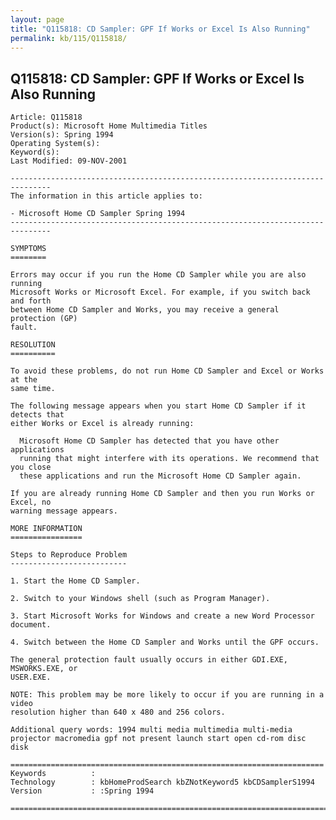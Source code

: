 ```yaml
---
layout: page
title: "Q115818: CD Sampler: GPF If Works or Excel Is Also Running"
permalink: kb/115/Q115818/
---
```


## Q115818: CD Sampler: GPF If Works or Excel Is Also Running

	Article: Q115818
	Product(s): Microsoft Home Multimedia Titles
	Version(s): Spring 1994
	Operating System(s): 
	Keyword(s): 
	Last Modified: 09-NOV-2001
	
	-------------------------------------------------------------------------------
	The information in this article applies to:
	
	- Microsoft Home CD Sampler Spring 1994 
	-------------------------------------------------------------------------------
	
	SYMPTOMS
	========
	
	Errors may occur if you run the Home CD Sampler while you are also running
	Microsoft Works or Microsoft Excel. For example, if you switch back and forth
	between Home CD Sampler and Works, you may receive a general protection (GP)
	fault.
	
	RESOLUTION
	==========
	
	To avoid these problems, do not run Home CD Sampler and Excel or Works at the
	same time.
	
	The following message appears when you start Home CD Sampler if it detects that
	either Works or Excel is already running:
	
	  Microsoft Home CD Sampler has detected that you have other applications
	  running that might interfere with its operations. We recommend that you close
	  these applications and run the Microsoft Home CD Sampler again.
	
	If you are already running Home CD Sampler and then you run Works or Excel, no
	warning message appears.
	
	MORE INFORMATION
	================
	
	Steps to Reproduce Problem
	--------------------------
	
	1. Start the Home CD Sampler.
	
	2. Switch to your Windows shell (such as Program Manager).
	
	3. Start Microsoft Works for Windows and create a new Word Processor document.
	
	4. Switch between the Home CD Sampler and Works until the GPF occurs.
	
	The general protection fault usually occurs in either GDI.EXE, MSWORKS.EXE, or
	USER.EXE.
	
	NOTE: This problem may be more likely to occur if you are running in a video
	resolution higher than 640 x 480 and 256 colors.
	
	Additional query words: 1994 multi media multimedia multi-media projector macromedia gpf not present launch start open cd-rom disc disk
	
	======================================================================
	Keywords          :  
	Technology        : kbHomeProdSearch kbZNotKeyword5 kbCDSamplerS1994
	Version           : :Spring 1994
	
	=============================================================================
	
